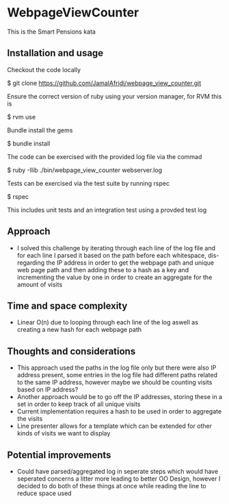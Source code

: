 # WebpageViewCounter

This is the Smart Pensions kata 

## Installation and usage

Checkout the code locally
  
  $ git clone https://github.com/JamalAfridi/webpage_view_counter.git
  
 Ensure the correct version of ruby using your version manager, for RVM this is
 
  $ rvm use
  
Bundle install the gems

  $ bundle install
  
The code can be exercised with the provided log file via the commad

  $ ruby -Ilib ./bin/webpage_view_counter webserver.log
  
Tests can be exercised via the test suite by running rspec

  $ rspec
  
This includes unit tests and an integration test using a provded test log

## Approach
- I solved this challenge by iterating through each line of the log file and for each
line I parsed it based on the path before each whitespace, dis-regarding the IP address in order to get the webpage path and unique web page path and then adding
these to a hash as a key and incrementing the value by one in order to create an aggregate for the amount of visits 

## Time and space complexity
- Linear O(n) due to looping through each line of the log aswell as creating a new hash for each webpage path

## Thoughts and considerations
- This approach used the paths in the log file only but there were also IP address present, some entries in the log file had different paths related to the same IP address, however maybe we should be counting visits based on IP address?
- Another approach would be to go off the IP addresses, storing these in a set in order to keep track of all unique visits 
- Current implementation requires a hash to be used in order to aggregate the visits
- Line presenter allows for a template which can be extended for other kinds of visits we want to display

## Potential improvements
- Could have parsed/aggregated log in seperate steps which would have seperated concerns a litter more leading to better OO Design, however I decided to do both of these things at once while reading the line to reduce space used

